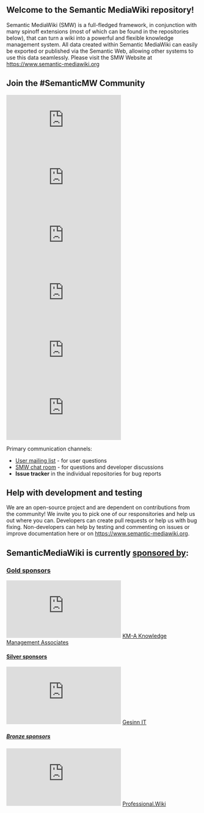 ## Welcome to the Semantic MediaWiki repository!
Semantic MediaWiki (SMW) is a full-fledged framework, in conjunction with many spinoff extensions (most of which can be found in the repositories below), that can turn a wiki into a powerful and flexible knowledge management system. All data created within Semantic MediaWiki can easily be exported or published via the Semantic Web, allowing other systems to use this data seamlessly. Please visit the SMW Website at https://www.semantic-mediawiki.org

## Join the #SemanticMW Community

[![Chatroom](https://www.semantic-mediawiki.org/w/thumb.php?f=Comment-alt-solid.svg&width=35)](https://www.semantic-mediawiki.org/wiki/Semantic_MediaWiki_chatroom)
[![Twitter](https://www.semantic-mediawiki.org/w/thumb.php?f=Twitter-square.svg&width=35)](https://twitter.com/#!/semanticmw)
[![Facebook](https://www.semantic-mediawiki.org/w/thumb.php?f=Facebook-square.svg&width=35)](https://www.facebook.com/pages/Semantic-MediaWiki/160459700707245)
[![LinkedIn](https://www.semantic-mediawiki.org/w/thumb.php?f=LinkedIn-square.svg&width=35)]([https://twitter.com/#!/semanticmw](https://www.linkedin.com/groups/2482811/))
[![YouTube](https://www.semantic-mediawiki.org/w/thumb.php?f=Youtube-square.svg&width=35)](https://www.youtube.com/c/semanticmediawiki)
[![Mailing lists](https://www.semantic-mediawiki.org/w/thumb.php?f=Envelope-square.svg&width=35)](https://www.semantic-mediawiki.org/wiki/Semantic_MediaWiki_mailing_lists)

Primary communication channels:

* [User mailing list](https://sourceforge.net/projects/semediawiki/lists/semediawiki-user) - for user questions
* [SMW chat room](https://www.semantic-mediawiki.org/wiki/Semantic_MediaWiki_chatroom) - for questions and developer discussions
* **Issue tracker** in the individual repositories for bug reports

## Help with development and testing
We are an open-source project and are dependent on contributions from the community! We invite you to pick one of our responsitories and help us out where you can. Developers can create pull requests or help us with bug fixing. Non-developers can help by testing and commenting on issues or improve documentation here or on https://www.semantic-mediawiki.org.

## SemanticMediaWiki is currently [sponsored by](https://www.semantic-mediawiki.org/wiki/Sponsorship):
<!--
## [Platinum sponsors](https://www.semantic-mediawiki.org/wiki/Platinum_Sponsor) ## 
-->
### [Gold sponsors](https://www.semantic-mediawiki.org/wiki/Gold_Sponsor) ###
[![KM-A](https://www.semantic-mediawiki.org/w/thumb.php?f=KM-A_logo.png&width=150)](https://www.km-a.net) [KM-A Knowledge Management Associates ](https://www.semantic-mediawiki.org/wiki/Sponsorship/KM-A)

#### [Silver sponsors](https://www.semantic-mediawiki.org/wiki/Silver) ####
[![Gesinn IT](https://www.semantic-mediawiki.org/w/thumb.php?f=Gesinn.it.png&width=100)](https://www.gesinn.it) [Gesinn IT](https://www.semantic-mediawiki.org/wiki/Sponsorship/gesinn.it)
##### [Bronze sponsors](https://www.semantic-mediawiki.org/wiki/Bronze) #####
[![Professional.wiki](https://www.semantic-mediawiki.org/w/thumb.php?f=ProfessionalWikiLogo.png&width=50)](https://www.professional.wiki) [Professional.Wiki](https://www.semantic-mediawiki.org/wiki/Sponsorship/Professional_Wiki)

<!--###### [Copper sponsors](https://www.semantic-mediawiki.org/wiki/Copper) ######
* 
-->


